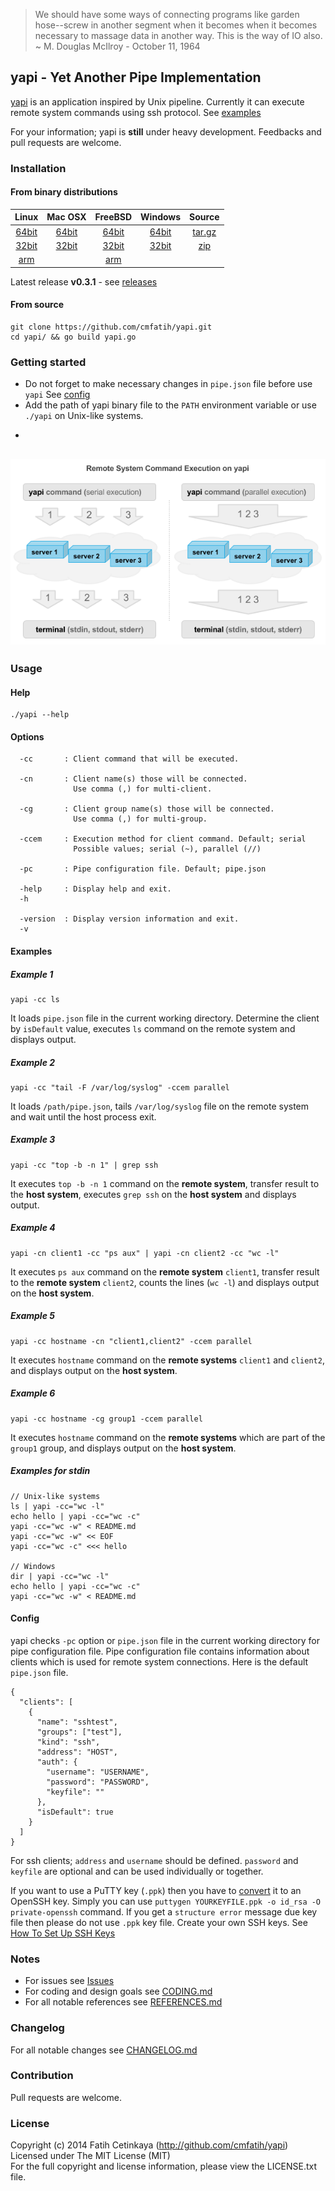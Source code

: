 > We should have some ways of connecting programs like garden hose--screw in 
> another segment when it becomes when it becomes necessary to massage data in another way. 
> This is the way of IO also. ~ M. Douglas McIlroy - October 11, 1964  

## yapi - Yet Another Pipe Implementation

[yapi](http://github.com/cmfatih/yapi) is an application inspired by Unix pipeline. 
Currently it can execute remote system commands using ssh protocol. See [examples](#examples)  

For your information; yapi is **still** under heavy development. 
Feedbacks and pull requests are welcome.  

### Installation

#### From binary distributions

| Linux | Mac OSX | FreeBSD | Windows | Source |
|:---:|:---:|:---:|:---:|:---:|
| [64bit](https://github.com/cmfatih/yapi/releases/download/v0.3.1/yapi-linux-amd64.tar.gz) | [64bit](https://github.com/cmfatih/yapi/releases/download/v0.3.1/yapi-darwin-amd64.tar.gz) | [64bit](https://github.com/cmfatih/yapi/releases/download/v0.3.1/yapi-freebsd-amd64.tar.gz) | [64bit](https://github.com/cmfatih/yapi/releases/download/v0.3.1/yapi-windows-amd64.zip) | [tar.gz](https://github.com/cmfatih/yapi/archive/v0.3.1.zip) |
| [32bit](https://github.com/cmfatih/yapi/releases/download/v0.3.1/yapi-linux-386.tar.gz) | [32bit](https://github.com/cmfatih/yapi/releases/download/v0.3.1/yapi-darwin-386.tar.gz) | [32bit](https://github.com/cmfatih/yapi/releases/download/v0.3.1/yapi-freebsd-386.tar.gz) | [32bit](https://github.com/cmfatih/yapi/releases/download/v0.3.1/yapi-windows-386.zip) | [zip](https://github.com/cmfatih/yapi/archive/v0.3.1.zip) |
| [arm](https://github.com/cmfatih/yapi/releases/download/v0.3.1/yapi-linux-arm.tar.gz) | | [arm](https://github.com/cmfatih/yapi/releases/download/v0.3.1/yapi-freebsd-arm.tar.gz) | | |

Latest release **v0.3.1** - see [releases](https://github.com/cmfatih/yapi/releases)

#### From source

```
git clone https://github.com/cmfatih/yapi.git
cd yapi/ && go build yapi.go
```

### Getting started

* Do not forget to make necessary changes in `pipe.json` file before use `yapi` 
  See [config](#config)  
* Add the path of yapi binary file to the `PATH` environment variable or 
  use `./yapi` on Unix-like systems.

-
![yapi-figure-rsce](docs/img/figure-yapi-rsceoy-ccem.png "Remote System Command Execution on yapi")
-

### Usage

#### Help

```
./yapi --help
```

#### Options

```
  -cc       : Client command that will be executed.

  -cn       : Client name(s) those will be connected.
              Use comma (,) for multi-client.

  -cg       : Client group name(s) those will be connected. 
              Use comma (,) for multi-group.

  -ccem     : Execution method for client command. Default; serial
              Possible values; serial (~), parallel (//)

  -pc       : Pipe configuration file. Default; pipe.json

  -help     : Display help and exit.
  -h

  -version  : Display version information and exit.
  -v
```

#### Examples

##### Example 1
```
yapi -cc ls
```
It loads `pipe.json` file in the current working directory. Determine the client by 
`isDefault` value, executes `ls` command on the remote system and displays output.

##### Example 2
```
yapi -cc "tail -F /var/log/syslog" -ccem parallel
```
It loads `/path/pipe.json`, tails `/var/log/syslog` file on the remote system and 
wait until the host process exit.

##### Example 3
```
yapi -cc "top -b -n 1" | grep ssh
```
It executes `top -b -n 1` command on the **remote system**,
transfer result to the **host system**, executes `grep ssh` on the **host system** 
and displays output.

##### Example 4
```
yapi -cn client1 -cc "ps aux" | yapi -cn client2 -cc "wc -l"
```
It executes `ps aux` command on the **remote system** `client1`,
transfer result to the **remote system** `client2`, counts the lines (`wc -l`)
and displays output on the **host system**.

##### Example 5
```
yapi -cc hostname -cn "client1,client2" -ccem parallel
```
It executes `hostname` command on the **remote systems** `client1` and `client2`,
and displays output on the **host system**.

##### Example 6
```
yapi -cc hostname -cg group1 -ccem parallel
```
It executes `hostname` command on the **remote systems** which are part of the
`group1` group, and displays output on the **host system**.

##### Examples for stdin
```
// Unix-like systems
ls | yapi -cc="wc -l"
echo hello | yapi -cc="wc -c"
yapi -cc="wc -w" < README.md
yapi -cc="wc -w" << EOF
yapi -cc="wc -c" <<< hello

// Windows
dir | yapi -cc="wc -l"
echo hello | yapi -cc="wc -c"
yapi -cc="wc -w" < README.md
```

#### Config

yapi checks `-pc` option or `pipe.json` file in the current working directory 
for pipe configuration file. Pipe configuration file contains information about 
clients which is used for remote system connections. Here is the default `pipe.json` file.

```
{
  "clients": [
    {
      "name": "sshtest",
      "groups": ["test"],
      "kind": "ssh",
      "address": "HOST",
      "auth": {
        "username": "USERNAME",
        "password": "PASSWORD",
        "keyfile": ""
      },
      "isDefault": true
    }
  ]
}
```

For ssh clients; `address` and `username` should be defined. `password` and `keyfile` are optional 
and can be used individually or together.  

If you want to use a PuTTY key (`.ppk`) then you have to 
[convert](https://www.google.com/search?q=how+to+convert+ppk+to+id_rsa) it to an OpenSSH key. 
Simply you can use `puttygen YOURKEYFILE.ppk -o id_rsa -O private-openssh` command.
If you get a `structure error` message due key file then please do not use `.ppk` key file.
Create your own SSH keys. See 
[How To Set Up SSH Keys](https://www.digitalocean.com/community/articles/how-to-set-up-ssh-keys--2)

### Notes

* For issues see [Issues](https://github.com/cmfatih/yapi/issues)
* For coding and design goals see [CODING.md](https://github.com/cmfatih/yapi/blob/master/CODING.md)
* For all notable references see [REFERENCES.md](https://github.com/cmfatih/yapi/blob/master/REFERENCES.md)

### Changelog

For all notable changes see [CHANGELOG.md](https://github.com/cmfatih/yapi/blob/master/CHANGELOG.md)

### Contribution

Pull requests are welcome.

### License

Copyright (c) 2014 Fatih Cetinkaya (http://github.com/cmfatih/yapi)  
Licensed under The MIT License (MIT)  
For the full copyright and license information, please view the LICENSE.txt file.